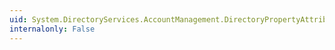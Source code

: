```yaml
---
uid: System.DirectoryServices.AccountManagement.DirectoryPropertyAttribute.Context
internalonly: False
---
```

